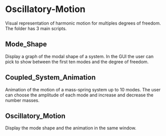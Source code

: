 # Oscillatory-Motion
Visual representation of harmonic motion for multiples degrees of freedom. The folder has 3 main scripts.

## Mode_Shape
Display a graph of the modal shape of a system. In the GUI the user can pick to show between the first ten modes and the degree of freedom.

## Coupled_System_Animation
Animation of the motion of a mass-spring system up to 10 modes. The user can choose the amplitude of each mode and increase and decrease the number masses.

## Oscillatory_Motion
Display the mode shape and the animation in the same window.

